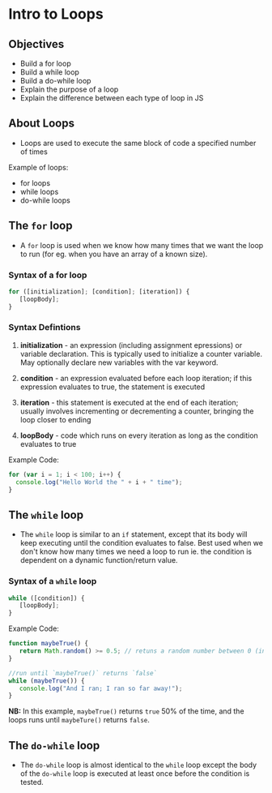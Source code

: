 # Intro to Loops

## Objectives

- Build a for loop
- Build a while loop
- Build a do-while loop
- Explain the purpose of a loop
- Explain the difference between each type of loop in JS

## About Loops

- Loops are used to execute the same block of code a specified number of times

Example of loops:

- for loops
- while loops
- do-while loops

## The `for` loop

- A `for` loop is used when we know how many times that we want the loop to run (for eg. when you have an array of a known size).

### Syntax of a for loop

```javascript
for ([initialization]; [condition]; [iteration]) {
   [loopBody];
}
```

### Syntax Defintions

1. **initialization** - an expression (including assignment epressions) or variable declaration. This is typically used to initialize a counter variable. May optionally declare new variables with the var keyword.

2. **condition** - an expression evaluated before each loop iteration; if this expression evaluates to true, the statement is executed

3. **iteration** - this statement is executed at the end of each iteration; usually involves incrementing or decrementing a counter, bringing the loop closer to ending

4. **loopBody** - code which runs on every iteration as long as the condition evaluates to true

Example Code:

```javascript
for (var i = 1; i < 100; i++) {
  console.log("Hello World the " + i + " time");
}
```

## The `while` loop
 
- The `while` loop is similar to an `if` statement, except that its body will keep executing until the condition evaluates to false. Best used when we don't know how many times we need a loop to run ie. the condition is dependent on a dynamic function/return value.

### Syntax of a `while` loop

```javascript
while ([condition]) {
   [loopBody];
}
```

Example Code:

```javascript
function maybeTrue() {
   return Math.random() >= 0.5; // retuns a random number between 0 (inclusive) and 1 (exclusive)
}

//run until `maybeTrue()` returns `false`
while (maybeTrue()) {
   console.log("And I ran; I ran so far away!");
}
```

**NB:** In this example, `maybeTrue()` returns `true` 50% of the time, and the loops runs until `maybeTure()` returns `false`.

## The `do-while` loop
 
- The `do-while` loop is almost identical to the `while` loop except the body of the `do-while` loop is executed at least once before the condition is tested. 

